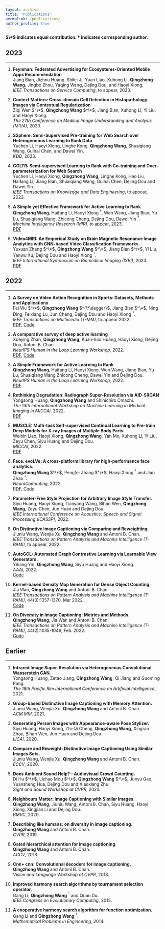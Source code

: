 ```yaml
---
layout: archive
title: "Publications"
permalink: /publications/
author_profile: true
---
```


**$\*$ indicates equal contribution. $\dagger$ indicates corresponding author.**

## 2023
----------

1. **Feynman: Federated Advertising for Ecosystems-Oriented Mobile Apps Recommendation** \
   Jiang Bian, Jizhou Huang, Shilei Ji, Yuan Liao, Xuhong Li, **Qingzhong Wang**, Jingbo Zhou, Yaqing Wang, Dejing Dou, and Haoyi Xiong. \
   *IEEE Transactions on Service Computing*, to appear, 2023.
   
1. **Context Matters: Cross-domain Cell Detection in Histopathology Images via Contextual Regularization** \
   Ziqi Wen $^\*$, **Qingzhong Wang** $^\*$, Jiang Bian, Xuhong Li, Yi Liu, and Haoyi Xiong. \
   *The 27th Conference on Medical Image Understanding and Analysis (MIUA)*, 2023.
   
1. **S2phere: Semi-Supervised Pre-training for Web Search over Heterogeneous Learning to Rank Data** \
   Yuchen Li, Haoyi Xiong, Linghe Kong, **Qingzhong Wang**, Shuaiqiang Wang, Guihai Chen, and Dawei Yin. \
   *KDD*, 2023.
   
1. **COLTR: Semi-supervised Learning to Rank with Co-training and Over-parameterization for Web Search** \
   Yuchen Li, Haoyi Xiong, **Qingzhong Wang**, Linghe Kong, Hao Liu, Haifang Li, Jiang Bian, Shuaiqiang Wang, Guihai Chen, Dejing Dou and Dawei Yin. \
   *IEEE Transactions on Knowledge and Data Engineering*, to appear, 2023. 
   
1. **A Simple yet Effective Framework for Active Learning to Rank** \
  **Qingzhong Wang**, Haifang Li, Haoyi Xiong $^\dagger$, Wen Wang, Jiang Bian, Yu Lu, Shuaiqiang Wang, Zhicong Cheng, Dejing Dou, Dawei Yin $^\dagger$. \
  *Machine Intelligence Research (MIR)*, to appear, 2023. \
  [PDF](https://arxiv.org/pdf/2205.10137.pdf)
  
1. **Video4MRI: An Emperical Study on Brain Magnetic Resonance Image Analytics with CNN-based Video Classification Frameworks** \
  Yuxuan Zhang $^\*$, **Qingzhong Wang** $^\*$, Jiang Bian $^\*$, Yi Liu, Yanwu Xu, Dejing Dou and Haoyi Xiong $^\dagger$. \
  *IEEE International Symposium on Biomedical Imaging (ISBI)*, 2023. \
  [PDF](https://arxiv.org/pdf/2302.12688.pdf)

## 2022
----------

1. **A Survey on Video Action Recognition in Sports: Datasets, Methods and Applications** \
  Fei Wu $^\*$, **Qingzhong Wang** $^{\*\dagger}$, Jiang Bian $^\*$, Ning Ding, Feixiang Lu, Jun Cheng, Dejing Dou and Haoyi Xiong $^\dagger$. \
  *IEEE Transactions on Multimedia (T-MM)*, to appear 2022. \
  [PDF](https://ieeexplore.ieee.org/document/9999033), [Code](https://github.com/PaddlePaddle/PaddleSports/tree/develop/07-data/7.1-public_available_datasets)
  
1. **A comparative survey of deep active learning** \
  Xueying Zhan, **Qingzhong Wang**, Kuan-hao Huang, Haoyi Xiong, Dejing Dou, Antoni B. Chan. \
  *NeurIPS Human in the Loop Learning Workshop*, 2022. \
  [PDF](https://arxiv.org/pdf/2203.13450.pdf), [Code](https://github.com/SineZHAN/deepALplus)
  
1. **A Simple Framework for Active Learning to Rank** \
  **Qingzhong Wang**, Haifang Li, Haoyi Xiong, Wen Wang, Jiang Bian, Yu Lu, Shuaiqiang Wang Zhicong Cheng, Dawei Yin and Dejing Dou. \
  *NeurIPS Human in the Loop Learning Workshop*, 2022. \
  [PDF](https://github.com/qingzwang/qingzwang.github.io/blob/master/_publications/ActiveLearningLTR.pdf)
  
1. **Rethinking Degradation: Radiograph Super-Resolution via AID-SRGAN** \
  Yongsong Huang, **Qingzhong Wang** and Shinichiro Omachi. \
  *The 13th International Workshop on Machine Learning in Medical Imaging in MICCAI*, 2022. \
  [PDF](https://arxiv.org/pdf/2208.03008.pdf)
  
1. **MUSCLE: Multi-task Self-supervised Continual Learning to Pre-train Deep Models for X-ray Images of Multiple Body Parts** \
  Weibin Liao, Haoyi Xiong, **Qingzhong Wang**, Yan Mo, Xuhong Li, Yi Liu, Zeyu Chen, Siyu Huang and Dejing Dou. \
  *MICCAI*, 2022. \
  [PDF](https://link.springer.com/chapter/10.1007/978-3-031-16452-1_15)
  
1. **Face. evoLVe: A cross-platform library for high-performance face analytics.** \
  **Qingzhong Wang** $^\*$, Pengfei Zhang $^\*$, Haoyi Xiong $^\dagger$ and Jian Zhao $^\dagger$.\
  *NeuroComputing*, 2022. \
  [PDF](https://arxiv.org/abs/2107.08621), [Code](https://github.com/ZhaoJ9014/face.evoLVe)
  
1. **Parameter-Free Style Projection for Arbitrary Image Style Transfer.** \
 Siyu Huang, Haoyi Xiong, Tianyang Wang, Bihan Wen, **Qingzhong Wang**, Zeyu Chen, Jun Huan and Dejing Dou. \
 *IEEE International Conference on Acoustics, Speech and Signal Processing (ICASSP)*, 2022. 
 
1. **On Distinctive Image Captioning via Comparing and Reweighting.** \
 Jiuniu Wang, Wenjia Xu, **Qingzhong Wang** and Antoni B. Chan. \
 *IEEE Transactions on Pattern Analysis and Machine Intelligence (T-PAMI)*, to appear, 2022.
 
1. **AutoGCL: Automated Graph Contrastive Learning via Learnable View Generators.** \
 Yihang Yin, **Qingzhong Wang**, Siyu Huang and Haoyi Xiong. \
 *AAAI*, 2022. \
 [Code](https://github.com/Somedaywilldo/AutoGCL)
 
1. **Kernel-based Density Map Generation for Dense Object Counting.** \
 Jia Wan, **Qingzhong Wang** and Antoni B. Chan. \
 *IEEE Transactions on Pattern Analysis and Machine Intelligence (T-PAMI)*, 44(3):1357-1370, Mar 2022.\
 [Code](https://github.com/jia-wan/KDMG_Counting)
 
1. **On Diversity in Image Captioning: Metrics and Methods.** \
 **Qingzhong Wang**, Jia Wan and Antoni B. Chan. \
 *IEEE Transactions on Pattern Analysis and Machine Intelligence (T-PAMI)*, 44(2):1035-1049, Feb. 2022. \
 [Code](https://github.com/qingzwang/DiverseImageCaptioning)
 
## Earlier
----------
 
1. **Infrared Image Super-Resolution via Heterogeneous Convolutional Wasserstein GAN.** \
    Yongsong Huang, Zetao Jiang, **Qingzhong Wang**, Qi Jiang and Guoming Pang. \
    *The 18th Pacific Rim International Conference on Artificial Intelligence*, 2021.
    
1. **Group-based Distinctive Image Captioning with Memory Attention.** \
    Jiuniu Wang, Wenjia Xu, **Qingzhong Wang** and Antoni B. Chan. \
    *ACM MM*, 2021.
    
1. **Generating Person Images with Appearance-aware Pose Stylizer.** \
    Siyu Huang, Haoyi Xiong, Zhi-Qi Cheng, **Qingzhong Wang**, Xingran Zhou, Bihan Wen, Jun Huan and Dejing Dou. \
    *IJCAI*, 2020.
    
1. **Compare and Reweight: Distinctive Image Captioning Using Similar Images Sets.** \
    Jiuniu Wang, Wenjia Xu, **Qingzhong Wang** and Antoni B. Chan. \
    *ECCV*, 2020.
    
1. **Does Ambient Sound Help? - Audiovisual Crowd Counting.** \
    Di Hu $^\*$, Lichao Mou $^\*$, **Qingzhong Wang** $^\*$, Junyu Gao, Yuansheng Hua, Dejing Dou and Xiaoxiang Zhu. \
    *Sight and Sound Workshop at CVPR*, 2020.
    
1. **Neighbours Matter: Image Captioning with Similar Images.** \
    **Qingzhong Wang**, Jiuniu Wang, Antoni B. Chan, Siyu Huang, Haoyi Xiong, Xingjian Li and Dejing Dou. \
    *BMVC*, 2020.
    
1. **Describing like humans: on diversity in image captioning.** \
    **Qingzhong Wang** and Antoni B. Chan. \
    *CVPR*, 2019.
    
1. **Gated hierarchical attention for image captioning.** \
    **Qingzhong Wang** and Antoni B. Chan. \
    *ACCV*, 2018.
    
1. **Cnn+ cnn: Convolutional decoders for image captioning.** \
    **Qingzhong Wang** and Antoni B. Chan. \
    *Vision and Language Workshop at CVPR*, 2018.
    
1. **Improved harmony search algorithms by tournament selection operator.** \
    Gang Li, **Qingzhong Wang** $^\dagger$ and Quan Du. \
    *IEEE Congress on Evolutionary Computing*, 2015.

1. **A cooperative harmony search algorithm for function optimization.** \
    Gang Li and **Qingzhong Wang** $^\dagger$. \
    *Mathematical Problems in Engineering*, 2014.

